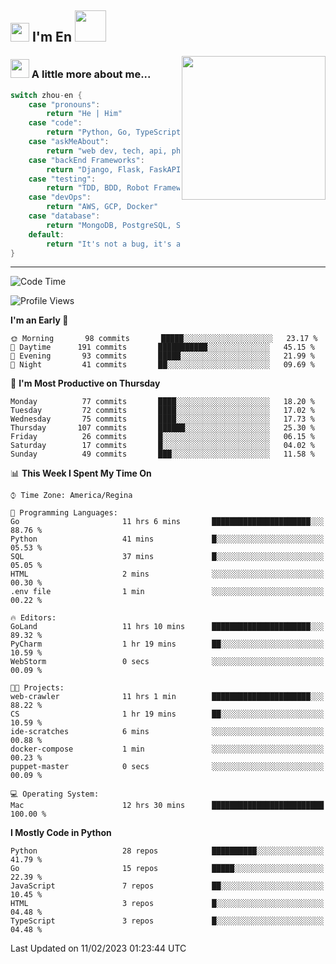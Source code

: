 <h2><img src="https://emojis.slackmojis.com/emojis/images/1531849430/4246/blob-sunglasses.gif?1531849430" width="30"/> I'm En <img src="https://media.giphy.com/media/12oufCB0MyZ1Go/giphy.gif" width="50"></h2>
<img align='right' src="https://media.giphy.com/media/M9gbBd9nbDrOTu1Mqx/giphy.gif" width="230">


### <img src="https://media.giphy.com/media/WUlplcMpOCEmTGBtBW/giphy.gif" width="30"> A little more about me...  
<!--
```javascript
const zhou-en = {
    pronouns: "He" | "Him",
    code: ["Python", "Go", "TypeScript", "Rust"],
    askMeAbout: ["web dev", "tech", "app dev", "photography"],
    technologies: {
        backEnd: {
            python: ["Django", "Flask", "FaskAPI"],
            go: []
        },
        scraping: ["selenium", "scrapy", "spider"],
        testing: ["Robot Framework"],
        devOps: ["AWS", "Docker🐳", "GCP", "Nginx"],
        databases: ["mongo", "postgresql", "sqlite"],
        misc: ["Firebase", "Heroku"]
    },
    architecture: ["Event Driven Architecture", "Microservices"],
    currentFocus: ["Temporal", "Rust"],
    funFact: "It's not a bug, it's a feature!"
};
```
  -->

```go
switch zhou-en {
    case "pronouns":
        return "He | Him"
    case "code":
        return "Python, Go, TypeScript, Rust"
    case "askMeAbout":
        return "web dev, tech, api, photography, basketball"
    case "backEnd Frameworks":
        return "Django, Flask, FaskAPI, Temporal"
    case "testing":
        return "TDD, BDD, Robot Framework, pytest"
    case "devOps":
        return "AWS, GCP, Docker"
    case "database":
        return "MongoDB, PostgreSQL, Sqlit"
    default:
        return "It's not a bug, it's a feature!"
}
```




---
<!--START_SECTION:waka-->
![Code Time](http://img.shields.io/badge/Code%20Time-457%20hrs%202%20mins-blue)

![Profile Views](http://img.shields.io/badge/Profile%20Views-93-blue)

**I'm an Early 🐤** 

```text
🌞 Morning       98 commits       █████░░░░░░░░░░░░░░░░░░░░   23.17 % 
🌆 Daytime      191 commits       ███████████░░░░░░░░░░░░░░   45.15 % 
🌃 Evening       93 commits       █████░░░░░░░░░░░░░░░░░░░░   21.99 % 
🌙 Night         41 commits       ██░░░░░░░░░░░░░░░░░░░░░░░   09.69 % 

```
📅 **I'm Most Productive on Thursday** 

```text
Monday          77 commits       ████░░░░░░░░░░░░░░░░░░░░░   18.20 % 
Tuesday         72 commits       ████░░░░░░░░░░░░░░░░░░░░░   17.02 % 
Wednesday       75 commits       ████░░░░░░░░░░░░░░░░░░░░░   17.73 % 
Thursday       107 commits       ██████░░░░░░░░░░░░░░░░░░░   25.30 % 
Friday          26 commits       █░░░░░░░░░░░░░░░░░░░░░░░░   06.15 % 
Saturday        17 commits       █░░░░░░░░░░░░░░░░░░░░░░░░   04.02 % 
Sunday          49 commits       ███░░░░░░░░░░░░░░░░░░░░░░   11.58 % 

```


📊 **This Week I Spent My Time On** 

```text
⌚︎ Time Zone: America/Regina

💬 Programming Languages: 
Go                       11 hrs 6 mins       ██████████████████████░░░   88.76 % 
Python                   41 mins             █░░░░░░░░░░░░░░░░░░░░░░░░   05.53 % 
SQL                      37 mins             █░░░░░░░░░░░░░░░░░░░░░░░░   05.05 % 
HTML                     2 mins              ░░░░░░░░░░░░░░░░░░░░░░░░░   00.30 % 
.env file                1 min               ░░░░░░░░░░░░░░░░░░░░░░░░░   00.22 % 

🔥 Editors: 
GoLand                   11 hrs 10 mins      ██████████████████████░░░   89.32 % 
PyCharm                  1 hr 19 mins        ██░░░░░░░░░░░░░░░░░░░░░░░   10.59 % 
WebStorm                 0 secs              ░░░░░░░░░░░░░░░░░░░░░░░░░   00.09 % 

🐱‍💻 Projects: 
web-crawler              11 hrs 1 min        ██████████████████████░░░   88.22 % 
CS                       1 hr 19 mins        ██░░░░░░░░░░░░░░░░░░░░░░░   10.59 % 
ide-scratches            6 mins              ░░░░░░░░░░░░░░░░░░░░░░░░░   00.88 % 
docker-compose           1 min               ░░░░░░░░░░░░░░░░░░░░░░░░░   00.23 % 
puppet-master            0 secs              ░░░░░░░░░░░░░░░░░░░░░░░░░   00.09 % 

💻 Operating System: 
Mac                      12 hrs 30 mins      █████████████████████████   100.00 % 

```

**I Mostly Code in Python** 

```text
Python                   28 repos            ██████████░░░░░░░░░░░░░░░   41.79 % 
Go                       15 repos            █████░░░░░░░░░░░░░░░░░░░░   22.39 % 
JavaScript               7 repos             ██░░░░░░░░░░░░░░░░░░░░░░░   10.45 % 
HTML                     3 repos             █░░░░░░░░░░░░░░░░░░░░░░░░   04.48 % 
TypeScript               3 repos             █░░░░░░░░░░░░░░░░░░░░░░░░   04.48 % 

```



 Last Updated on 11/02/2023 01:23:44 UTC
<!--END_SECTION:waka-->
